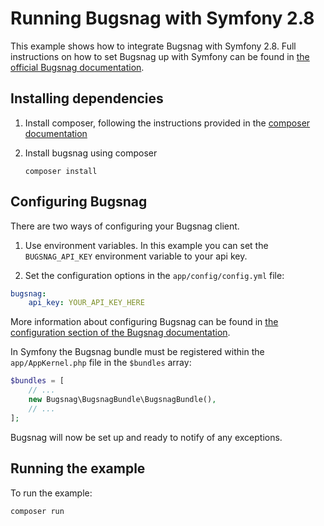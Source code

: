 # Running Bugsnag with Symfony 2.8

This example shows how to integrate Bugsnag with Symfony 2.8.  Full instructions on how to set Bugsnag up with Symfony can be found in [the official Bugsnag documentation](https://docs.bugsnag.com/platforms/php/symfony/).


## Installing dependencies

1. Install composer, following the instructions provided in the [composer documentation](http://getcomposer.org/doc/01-basic-usage.md)

2. Install bugsnag using composer

    ```shell
    composer install
    ```

## Configuring Bugsnag

There are two ways of configuring your Bugsnag client.

1. Use environment variables.  In this example you can set the `BUGSNAG_API_KEY` environment variable to your api key.

2. Set the configuration options in the `app/config/config.yml` file:
```yml
bugsnag:
    api_key: YOUR_API_KEY_HERE
```

More information about configuring Bugsnag can be found in [the configuration section of the Bugsnag documentation](https://docs.bugsnag.com/platforms/php/symfony/configuration-options/).

In Symfony the Bugsnag bundle must be registered within the `app/AppKernel.php` file in the `$bundles` array:
```php
$bundles = [
    // ...
    new Bugsnag\BugsnagBundle\BugsnagBundle(),
    // ...
];
```

Bugsnag will now be set up and ready to notify of any exceptions.

## Running the example

To run the example:

```shell
composer run
```
